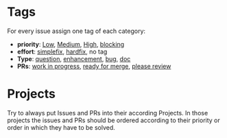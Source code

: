# Tags
For every issue assign one tag of each category:
* **priority**: [Low](https://github.com/mlr-org/mlr/labels/prio-low), [Medium](https://github.com/mlr-org/mlr/labels/prio-medium), [High](https://github.com/mlr-org/mlr/labels/prio-high), [blocking](https://github.com/mlr-org/mlr/labels/blocking)
* **effort**: [simplefix](https://github.com/mlr-org/mlr/labels/simplefix), [hardfix](https://github.com/mlr-org/mlr/labels/hardfix), no tag
* **Type**: [question](https://github.com/mlr-org/mlr/labels/type-question), [enhancement](https://github.com/mlr-org/mlr/labels/type-enhancement), [bug](https://github.com/mlr-org/mlr/labels/type-bug), [doc](https://github.com/mlr-org/mlr/labels/type-documentation)
* **PRs**: [work in progress](https://github.com/mlr-org/mlr/labels/work%20in%20progress%20-%20not%20done), [ready for merge](https://github.com/mlr-org/mlr/labels/ready%20for%20merge%20%28%3F%29), [please review](https://github.com/mlr-org/mlr/labels/please%20review)

# Projects
Try to always put Issues and PRs into their according Projects.
In those projects the issues and PRs should be ordered according to their priority or order in which they have to be solved.